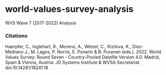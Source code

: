 # world-values-survey-analysis
WVS Wave 7 (2017-2022) Analysis

### Citations
Haerpfer, C., Inglehart, R., Moreno, A., Welzel, C., Kizilova, K., Diez-Medrano J., M. Lagos, P. Norris, E. Ponarin & B. Puranen (eds.). 2022. World Values Survey: Round Seven - Country-Pooled Datafile Version 4.0. Madrid, Spain & Vienna, Austria: JD Systems Institute & WVSA Secretariat. doi:10.14281/18241.18

